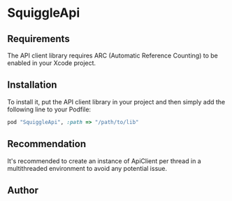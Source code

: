# SquiggleApi

## Requirements

The API client library requires ARC (Automatic Reference Counting) to be enabled in your Xcode project.

## Installation

To install it, put the API client library in your project and then simply add the following line to your Podfile:

```ruby
pod "SquiggleApi", :path => "/path/to/lib"
```

## Recommendation

It's recommended to create an instance of ApiClient per thread in a multithreaded environment to avoid any potential issue.

## Author




